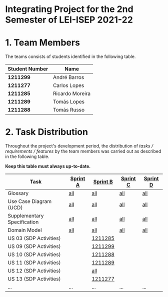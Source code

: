 # Integrating Project for the 2nd Semester of LEI-ISEP 2021-22

# 1. Team Members

The teams consists of students identified in the following table.

| Student Number | Name            |
| -------------- | --------------- |
| **1211299**    | André Barros    |
| **1211277**    | Carlos Lopes    |
| **1211285**    | Ricardo Moreira |
| **1211289**    | Tomás Lopes     |
| **1211288**    | Tomás Russo     |

# 2. Task Distribution

Throughout the project's development period, the distribution of _tasks / requirements / features_ by the team members was carried out as described in the following table.

**Keep this table must always up-to-date.**

| Task                        | [Sprint A](SprintA/README.md) | [Sprint B](SprintB/README.md) | [Sprint C](SprintC/README.md) | [Sprint D](SprintD/README.md) |
| --------------------------- | ----------------------------- | ----------------------------- | ----------------------------- | ----------------------------- |
| Glossary                    | [all](SprintA/Glossary.md)    | [all](SprintB/Glossary.md)    | [all](SprintC/Glossary.md)    | [all](SprintD/Glossary.md)    |
| Use Case Diagram (UCD)      | [all](SprintA/UCD.md)         | [all](SprintB/UCD.md)         | [all](SprintC/UCD.md)         | [all](SprintD/UCD.md)         |
| Supplementary Specification | [all](SprintA/FURPS.md)       | [all](SprintB/FURPS.md)       | [all](SprintC/FURPS.md)       | [all](SprintD/FURPS.md)       |
| Domain Model                | [all](SprintA/DM.md)          | [all](SprintB/DM.md)          | [all](SprintC/DM.md)          | [all](SprintD/DM.md)          |
| US 03 (SDP Activities)      |                               | [1211285](SprintB/US03.md)    |                               |                               |
| US 09 (SDP Activities)      |                               | [1211299](SprintB/US09.md)    |                               |                               |
| US 10 (SDP Activities)      |                               | [1211288](SprintB/US10.md)    |                               |                               |
| US 11 (SDP Activities)      |                               | [1211289](SprintB/US11.md)    |                               |                               |
| US 12 (SDP Activities)      |                               | [all](SprintB/US12.md)        |                               |                               |
| US 13 (SDP Activities)      |                               | [1211277](SprintB/US13.md)    |                               |                               |
| ...                         | ...                           | ...                           | ...                           | ...                           |
